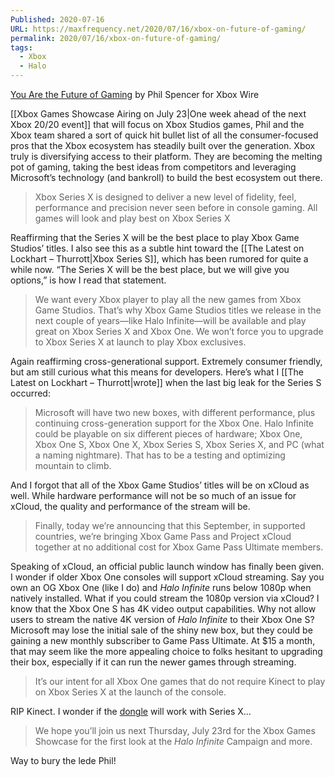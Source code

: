 ```yaml
---
Published: 2020-07-16
URL: https://maxfrequency.net/2020/07/16/xbox-on-future-of-gaming/
permalink: 2020/07/16/xbox-on-future-of-gaming/
tags:
  - Xbox
  - Halo
---
```

[You Are the Future of Gaming](https://news.xbox.com/en-us/2020/07/16/players-first-you-are-the-future-of-gaming/) by Phil Spencer for Xbox Wire

[[Xbox Games Showcase Airing on July 23|One week ahead of the next Xbox 20/20 event]] that will focus on Xbox Studios games, Phil and the Xbox team shared a sort of quick hit bullet list of all the consumer-focused pros that the Xbox ecosystem has steadily built over the generation. Xbox truly is diversifying access to their platform. They are becoming the melting pot of gaming, taking the best ideas from competitors and leveraging Microsoft’s technology (and bankroll) to build the best ecosystem out there.

> Xbox Series X is designed to deliver a new level of fidelity, feel, performance and precision never seen before in console gaming. All games will look and play best on Xbox Series X

Reaffirming that the Series X will be the best place to play Xbox Game Studios’ titles. I also see this as a subtle hint toward the [[The Latest on Lockhart – Thurrott|Xbox Series S]], which has been rumored for quite a while now. “The Series X will be the best place, but we will give you options,” is how I read that statement.

> We want every Xbox player to play all the new games from Xbox Game Studios. That’s why Xbox Game Studios titles we release in the next couple of years—like Halo Infinite—will be available and play great on Xbox Series X and Xbox One. We won’t force you to upgrade to Xbox Series X at launch to play Xbox exclusives.

Again reaffirming cross-generational support. Extremely consumer friendly, but am still curious what this means for developers. Here’s what I [[The Latest on Lockhart – Thurrott|wrote]] when the last big leak for the Series S occurred:

> Microsoft will have two new boxes, with different performance, plus continuing cross-generation support for the Xbox One. Halo Infinite could be playable on six different pieces of hardware; Xbox One, Xbox One S, Xbox One X, Xbox Series S, Xbox Series X, and PC (what a naming nightmare). That has to be a testing and optimizing mountain to climb.

And I forgot that all of the Xbox Game Studios’ titles will be on xCloud as well. While hardware performance will not be so much of an issue for xCloud, the quality and performance of the stream will be.

> Finally, today we’re announcing that this September, in supported countries, we’re bringing Xbox Game Pass and Project xCloud together at no additional cost for Xbox Game Pass Ultimate members.

Speaking of xCloud, an official public launch window has finally been given. I wonder if older Xbox One consoles will support xCloud streaming. Say you own an OG Xbox One (like I do) and *Halo Infinite* runs below 1080p when natively installed. What if you could stream the 1080p version via xCloud? I know that the Xbox One S has 4K video output capabilities. Why not allow users to stream the native 4K version of *Halo Infinite* to their Xbox One S? Microsoft may lose the initial sale of the shiny new box, but they could be gaining a new monthly subscriber to Game Pass Ultimate. At $15 a month, that may seem like the more appealing choice to folks hesitant to upgrading their box, especially if it can run the newer games through streaming.

> It’s our intent for all Xbox One games that do not require Kinect to play on Xbox Series X at the launch of the console.

RIP Kinect. I wonder if the [dongle](https://www.amazon.com/Xbox-Kinect-Adapter-One-Windows-10/dp/B01GVE4YB4) will work with Series X…

> We hope you’ll join us next Thursday, July 23rd for the Xbox Games Showcase for the first look at the *Halo Infinite* Campaign and more.

Way to bury the lede Phil!